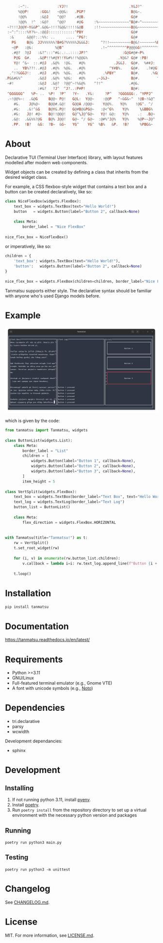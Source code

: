 ```haskell
      :~^:.             :YJ?!                            .Y&J?^                 
      %@@P!     :GG&!   ~@@&:   .PGP?                     B@&~.                 
      !@@%      :&@J    ^@@?    .#@B.                     G@#            ^!.    
      !@@%  !^  :&@?    ^@@?     #@G     :%~~~~~~~~~~~~~~^B@#~^~~~~~~~~~Y@@#Y^  
 ~?!!!J@@Y~Y&&P^.&@&~!!!?&@&!!!!!&@B     :!!~~~~~~~~~~~~~~B@&~~~~~~~~~~~~~~~!^  
 :~^:^::::%Y?%~.:@@J::::::::::::^PBY                      G@#                   
  :&      &@@?:.:%%: ..     .... ^PG?:                    G@#         .?~       
   PG     B@&  JJ%%%%%%?B#G?%%%%%J&&&J:     ^?!!~~~~~~~~~~B@&!~~~~~~~%B@@B%.    
   ~@P   :@&:          %@B^                 .!~^^^^^^^^^P@@@&G!^^^^^^^^^^^~.    
   .#@?  ?@J   :&?^:::^#&:.:..::::JP?^                :G@G#@#~P%                
    P@G  G#.   .&@P!!%#@Y!!Y&#%!!%@@&%              .Y@&? G@# :PB!              
    Y@! ^&~  ::.#@J  .&@%  !@&.   #@%             .J&&J.  G@#.  %##J:           
    ..  YB%??!..#@J  .#@%  %@&.  .#@%           ^Y#B%.    G@#.   .?#@G?^.       
  .^!?&GGJ!:   .#@J  .#@%  %@&.  .#@%        .%PBY^       B@#.     .%G@@#PJ!~^. 
.P&&#&%^       .&@J  .&@%  %@&:   #@%     .~J&J~          B@#.        ^JB@@@#J^ 
 ~#!           :&@J  .&@?  ?@@^~!%&@%    ^?!^            .#@&.           :!J^   
               :#&?   ?J^  ^J?..:P#P!                     B@#:                  
 ^GGGGGG^   %P~ ..  %P!  ?P^   ?Y~   .Y&:     ?P^   ?GGGGGG:. ^YPPJ^   .&Y  %P~ 
 .~!@@%~:  .&@G     B@@~ P@!   G@L:  Y@@~    :@@P   ^~&G&~^  !@B~!&@^  :B&. &B% 
    #&.    J@%@~    B@@#.&@!   G@@A /@@@~    Y@@%.   Y@%    !@G^. ^/   :B#. &B% 
   .#&:   .&!^&G    B@Y&.P@!   G@#B@&PG@~   :@<^G%    Y@%     \&BBG%   :B#. &B% 
   .#&:   J@! #@~   B@!!@@@!   G@^\J@^G@~   Y@! &@:   Y@%    .:  .B@~  :B#  &B% 
   .&@:  .&&%%?@G   B@% J@@!   G@~ ^/ G@~  :@#%^J@%   Y@%    %@P~~J@^  .#B%~B@~ 
   .PP.  !B?   &G:  ?B~  &G~   YG^    YG^  %B%   &P.  !B?     %PBG&~    :YGBP!  
```

# About

Declarative TUI (Terminal User Interface) library, with layout features modelled after modern web components.

Widget objects can be created by defining a class that inherits from the desired widget class.

For example, a CSS flexbox-style widget that contains a text box and a button can be created declaratively, like so:

```python
class NiceFlexBox(widgets.FlexBox):
    text_box = widgets.TextBox(text="Hello World!")
    button   = widgets.Button(label="Button 2", callback=None)
    
    class Meta:
        border_label = "Nice FlexBox"

nice_flex_box = NiceFlexBox()

```

or imperatively, like so:

```python
children = {
    'text_box': widgets.TextBox(text="Hello World!"),
    'button':   widgets.Button(label="Button 2", callback=None)
}

nice_flex_box = widgets.FlexBox(children=children, border_label="Nice FlexBox")

```

Tanmatsu supports either style. The declarative syntax should be familiar with anyone who's used Django models before.

# Example

![tanmatsu example screenshot](/screenshots/main.png)

which is given by the code:

```python
from tanmatsu import Tanmatsu, widgets

class ButtonList(widgets.List):
    class Meta:
        border_label = "List"
        children = [
            widgets.Button(label="Button 1", callback=None),
            widgets.Button(label="Button 2", callback=None),
            widgets.Button(label="Button 3", callback=None),
        ]
        item_height = 5

class VertSplit(widgets.FlexBox):
    text_box = widgets.TextBox(border_label="Text Box", text="Hello World!")
    text_log = widgets.TextLog(border_label="Text Log")
    button_list = ButtonList()
    
    class Meta:
        flex_direction = widgets.FlexBox.HORIZONTAL


with Tanmatsu(title="Tanmatsu!") as t:
    rw = VertSplit()
    t.set_root_widget(rw)
    
    for (i, v) in enumerate(rw.button_list.children):
        v.callback = lambda i=i: rw.text_log.append_line(f"Button {i + 1} pressed")
    
    t.loop()
```

# Installation

`pip install tanmatsu`

# Documentation

https://tanmatsu.readthedocs.io/en/latest/

# Requirements

* Python >=3.11
* GNU/Linux
* Full-featured terminal emulator (e.g., Gnome VTE)
* A font with unicode symbols (e.g., [Noto](https://fonts.google.com/noto))

# Dependencies

* tri.declarative
* parsy
* wcwidth

Development dependancies:

* sphinx

# Development

## Installing

1. If not running python 3.11, install [pyenv](https://github.com/pyenv/pyenv).
2. Install [poetry](https://python-poetry.org/docs/).
3. Run `poetry install` from the repository directory to set up a virtual environment with the necessary python version and packages

## Running

`poetry run python3 main.py`

## Testing

`poetry run python3 -m unittest`

# Changelog

See [CHANGELOG.md](../master/CHANGELOG.md).

# License

MIT. For more information, see [LICENSE.md](../master/LICENSE.md).
